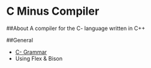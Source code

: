 C Minus Compiler
==============

##About
A compiler for the C- language written in C++

##General
- [C- Grammar](./docs/c-Grammar.pdf)
- Using Flex & Bison
